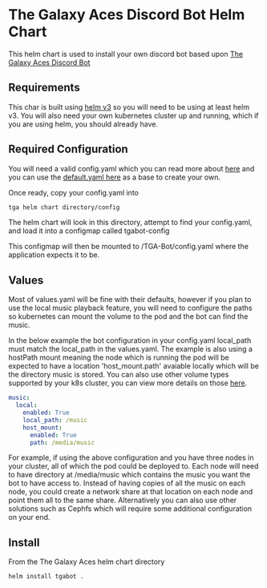 # The Galaxy Aces Discord Bot Helm Chart

This helm chart is used to install your own discord bot based upon [The Galaxy Aces Discord Bot](https://github.com/The-Galaxy-Aces/Discord-Bot)

## Requirements

This char is built using [helm v3](https://helm.sh/) so you will need to be using at least helm v3. You will also need your own kubernetes cluster up and running, which if you are using helm, you should already have.

## Required Configuration

You will need a valid config.yaml which you can read more about [here](<>) and you can use the [default.yaml here](https://raw.githubusercontent.com/The-Galaxy-Aces/Discord-Bot/main/defaults.yaml) as a base to create your own.

Once ready, copy your config.yaml into 

```sh
tga helm chart directory/config
```

The helm chart will look in this directory, attempt to find your config.yaml, and load it into a configmap called tgabot-config

This configmap will then be mounted to /TGA-Bot/config.yaml where the application expects it to be.

## Values

Most of values.yaml will be fine with their defaults, however if you plan to use the local music playback feature, you will need to configure the paths so kubernetes can mount the volume to the pod and the bot can find the music.

In the below example the bot configuration in your config.yaml local_path must match the local_path in the values.yaml. The example is also using a hostPath mount meaning the node which is running the pod will be expected to have a location 'host_mount.path' avaiable locally which will be the directory music is stored. You can also use other volume types supported by your k8s cluster, you can view more details on those [here](https://kubernetes.io/docs/concepts/storage/volumes/).

```yaml
music:
  local:
    enabled: True
    local_path: /music
    host_mount:
      enabled: True
      path: /media/music
```

For example, if using the above configuration and you have three nodes in your cluster, all of which the pod could be deployed to. Each node will need to have directory at /media/music which contains the music you want the bot to have access to. Instead of having copies of all the music on each node, you could create a network share at that location on each node and point them all to the same share. Alternatively you can also use other solutions such as Cephfs which will require some additional configuration on your end.

## Install

From the The Galaxy Aces helm chart directory

```sh
helm install tgabot .

```

